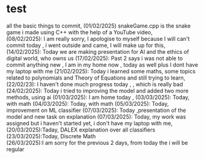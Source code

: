 # test
all the basic things to commit, 
(01/02/2025) snakeGame.cpp is the snake game i made using C++ with the help of a YouTube video,
<br>
(08/02/2025): I am really sorry, I apologise to myself because I will can't commit today , i went outside and came, I will make up for this,
(14/02/2025): Today we are making presentation for AI and the ethics of digital world, who owns us
(17/02/2025): Past 2 says i was not able to commit anything new , I am in my home now , today as well plus I dont have my laptop with me 
(21/02/2025): Today i learned some maths, some topics related to polynomials and Theory of Equations and still trying to learn, 
(22/02/23): I haven't done much progress today , , which is really bad 
(24/02/2025): Today i tried to improving the model and added two more methods, using ai
(01/03/2025): I am home today , 
(03/03/2025): Today,  with math 
(04/03/2025): Today,  with math
(05/03/2025): Today, improvement on ML classifier
(07/03/2025): Today ,presentation of the model and new task on explanation 
(07/03/2025): Today, my work was assigned but i haven't started yet, i don't have my laptop with me,
<br>
(20/03/2025):Taday, DALEX explanation over all classifiers 
<br>
(23/03/2025):Today, Discrete Math 
<br>
(26/03/2025):I am sorry for the previous 2 days, from today the i will be regular

